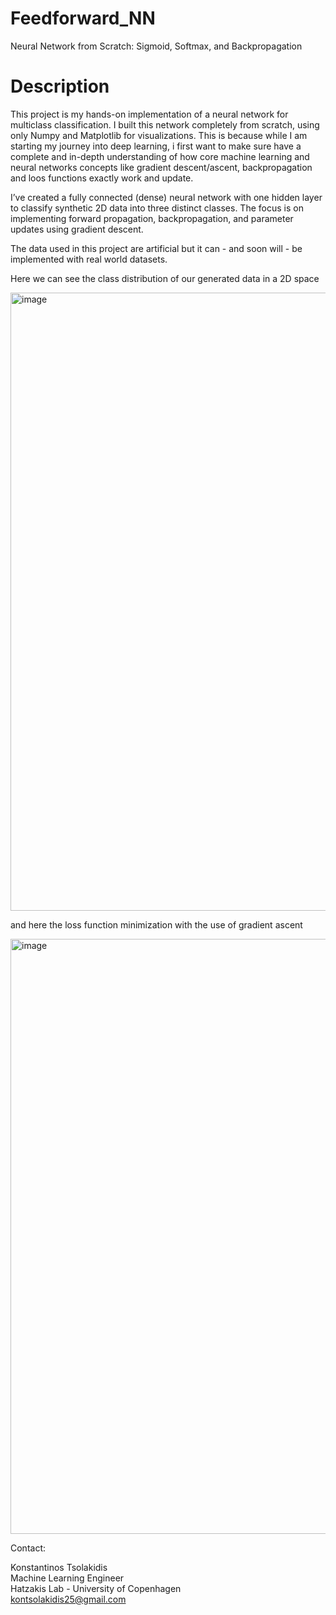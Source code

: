 # Feedforward_NN
Neural Network from Scratch: Sigmoid, Softmax, and Backpropagation

# Description

This project is my hands-on implementation of a neural network for multiclass classification. 
I built this network completely from scratch, using only Numpy and Matplotlib for visualizations. 
This is because while I am starting my journey into deep learning, i first want to make sure have a complete and in-depth understanding of how core machine learning and neural networks concepts like gradient descent/ascent, backpropagation and loos functions exactly work and update.

I’ve created a fully connected (dense) neural network with one hidden layer to classify synthetic 2D data into three distinct classes.
The focus is on implementing forward propagation, backpropagation, and parameter updates using gradient descent.

The data used in this project are artificial but it can - and soon will - be implemented with real world datasets.

Here we can see the class distribution of our generated data in a 2D space

<img width="989" alt="image" src="https://github.com/user-attachments/assets/32d084d3-8934-45ec-bc70-2e48e463affe">

and here the loss function minimization with the use of gradient ascent

<img width="952" alt="image" src="https://github.com/user-attachments/assets/d6f6cd17-28ea-4cea-b47b-67937dd76593">


Contact:

Konstantinos Tsolakidis  <br />
Machine Learning Engineer  <br />
Hatzakis Lab - University of Copenhagen  <br />
kontsolakidis25@gmail.com





